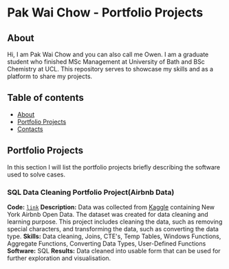 # Pak Wai Chow - Portfolio Projects

## About

Hi, I am Pak Wai Chow and you can also call me Owen. I am a graduate student who finished MSc Management at University of Bath and BSc Chemistry at UCL. This repository serves to showcase my skills and as a platform to share my projects.
<br>

## Table of contents
- [About](#about)
- [Portfolio Projects](#portfolio-projects)
- [Contacts](#contacts)

## Portfolio Projects
In this section I will list the portfolio projects briefly describing the software used to solve cases.

### SQL Data Cleaning Portfolio Project(Airbnb Data)
**Code:** [`link`](https://github.com/OwenChow12/Portfolio_Project/blob/4256e5b432f20df1e4d4c71c8c851a5f6b09f26c/SQL%20Data%20Cleaning%20Portfolio%20Project%20(Airbnb%20Data).sql)
**Description:** Data was collected from [Kaggle](https://www.kaggle.com/datasets/arianazmoudeh/airbnbopendata) containing New York Airbnb Open Data. The dataset was created for data cleaning and learning purpose. This project includes cleaning the data, such as removing special characters, and transforming the data, such as converting the data type. 
**Skills:** Data cleaning, Joins, CTE's, Temp Tables, Windows Functions, Aggregate Functions, Converting Data Types, User-Defined Functions
**Software:** SQL
**Results:** Data cleaned into usable form that can be used for further exploration and visualisation.

